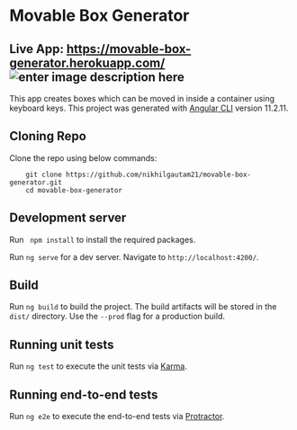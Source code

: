 
#  Movable Box Generator
Live App: https://movable-box-generator.herokuapp.com/
![enter image description here](https://i.postimg.cc/zBfKkFYr/mov-box-gen.jpg)
---
 
This app creates boxes which can be moved in inside a container using keyboard keys. 
This project was generated with [Angular CLI](https://github.com/angular/angular-cli) version 11.2.11.

 ## Cloning Repo
 Clone the repo using below commands:
```
	git clone https://github.com/nikhilgautam21/movable-box-generator.git
	cd movable-box-generator
```

##  Development server

Run ``` npm install``` to install the required packages.

Run `ng serve` for a dev server. Navigate to `http://localhost:4200/`. 

  

##  Build

  

Run `ng build` to build the project. The build artifacts will be stored in the `dist/` directory. Use the `--prod` flag for a production build.

  

##  Running unit tests


Run `ng test` to execute the unit tests via [Karma](https://karma-runner.github.io).

  

##  Running end-to-end tests


Run `ng e2e` to execute the end-to-end tests via [Protractor](http://www.protractortest.org/).

 
